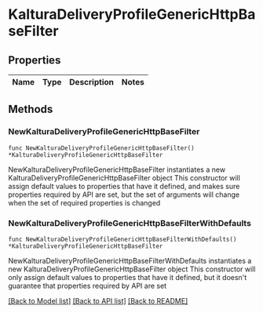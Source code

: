 # KalturaDeliveryProfileGenericHttpBaseFilter

## Properties

Name | Type | Description | Notes
------------ | ------------- | ------------- | -------------

## Methods

### NewKalturaDeliveryProfileGenericHttpBaseFilter

`func NewKalturaDeliveryProfileGenericHttpBaseFilter() *KalturaDeliveryProfileGenericHttpBaseFilter`

NewKalturaDeliveryProfileGenericHttpBaseFilter instantiates a new KalturaDeliveryProfileGenericHttpBaseFilter object
This constructor will assign default values to properties that have it defined,
and makes sure properties required by API are set, but the set of arguments
will change when the set of required properties is changed

### NewKalturaDeliveryProfileGenericHttpBaseFilterWithDefaults

`func NewKalturaDeliveryProfileGenericHttpBaseFilterWithDefaults() *KalturaDeliveryProfileGenericHttpBaseFilter`

NewKalturaDeliveryProfileGenericHttpBaseFilterWithDefaults instantiates a new KalturaDeliveryProfileGenericHttpBaseFilter object
This constructor will only assign default values to properties that have it defined,
but it doesn't guarantee that properties required by API are set


[[Back to Model list]](../README.md#documentation-for-models) [[Back to API list]](../README.md#documentation-for-api-endpoints) [[Back to README]](../README.md)


